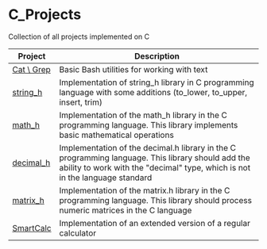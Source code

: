 # C_Projects

Collection of all projects implemented on C

| Project | Description |
| ------- | ----------- |
|[Cat \ Grep](https://github.com/Oxygenss/C_Projects/tree/main/cat_grep) | Basic Bash utilities for working with text |
|[string_h](https://github.com/Oxygenss/C_Projects/tree/main/string_h) | Implementation of string_h library in C programming language with some additions (to_lower, to_upper, insert, trim) |
|[math_h](https://github.com/Oxygenss/C_Projects/tree/main/math_h) | Implementation of the math_h library in the C programming language. This library implements basic mathematical operations |
|[decimal_h](https://github.com/Oxygenss/C_Projects/tree/main/decimal_h) | Implementation of the decimal.h library in the C programming language. This library should add the ability to work with the "decimal" type, which is not in the language standard |
|[matrix_h](https://github.com/Oxygenss/C_Projects/tree/main/matrix_h) | Implementation of the matrix.h library in the C programming language. This library should process numeric matrices in the C language |
|[SmartCalc]() | Implementation of an extended version of a regular calculator |
